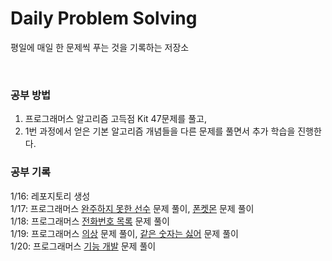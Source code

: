 # Daily Problem Solving

평일에 매일 한 문제씩 푸는 것을 기록하는 저장소    

<br/>

### 공부 방법

1. 프로그래머스 알고리즘 고득점 Kit 47문제를 풀고,
2. 1번 과정에서 얻은 기본 알고리즘 개념들을 다른 문제를 풀면서 추가 학습을 진행한다.

### 공부 기록

1/16: 레포지토리 생성  
1/17: 프로그래머스 [완주하지 못한 선수](https://school.programmers.co.kr/learn/courses/30/lessons/42576) 문제 풀이, [폰켓몬](https://school.programmers.co.kr/learn/courses/30/lessons/1845) 문제 풀이  
1/18: 프로그래머스 [전화번호 목록](https://school.programmers.co.kr/learn/courses/30/lessons/42577) 문제 풀이  
1/19: 프로그래머스 [의상](https://school.programmers.co.kr/learn/courses/30/lessons/42578) 문제 풀이, [같은 숫자는 싫어](https://school.programmers.co.kr/learn/courses/30/lessons/12906) 문제 풀이  
1/20: 프로그래머스 [기능 개발](https://school.programmers.co.kr/learn/courses/30/lessons/42586) 문제 풀이  

